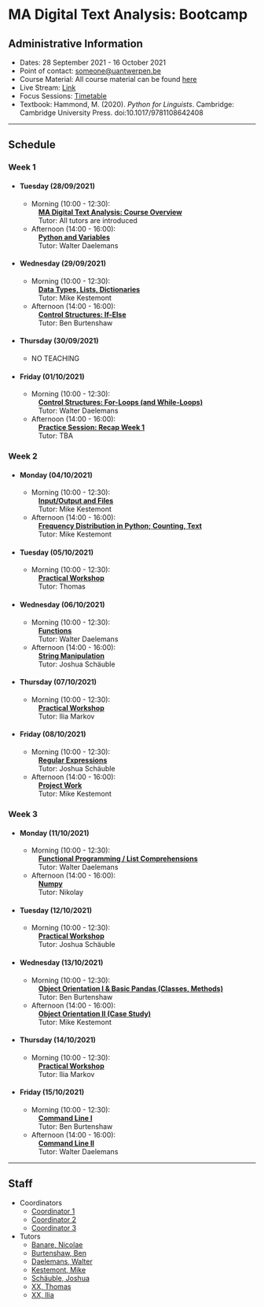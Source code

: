 # MA Digital Text Analysis: Bootcamp 

## Administrative Information
- Dates: 28 September 2021 - 16 October 2021
- Point of contact: [someone@uantwerpen.be](mailto:someone@uantwerpen.be)
- Course Material:  All course material can be found [here]()
- Live Stream: [Link]()
- Focus Sessions:  [Timetable]()
- Textbook: Hammond, M. (2020). *Python for Linguists*. Cambridge: Cambridge University Press. doi:10.1017/9781108642408

**************************************************************************
## Schedule
###  Week 1

- #### Tuesday (28/09/2021)
	- Morning (10:00 - 12:30):  
		&emsp;**[MA Digital Text Analysis: Course Overview](LINK)**  
		&emsp;Tutor: All tutors are introduced
	- Afternoon (14:00 - 16:00):  
		&emsp;**[Python and Variables](LINK)**  
		&emsp;Tutor: Walter Daelemans
- #### Wednesday (29/09/2021)
	- Morning (10:00 - 12:30):  
		&emsp;**[Data Types, Lists, Dictionaries](LINK)**  
		&emsp;Tutor: Mike Kestemont
	- Afternoon (14:00 - 16:00):  
		&emsp;**[Control Structures: If-Else](LINK)**  
		&emsp;Tutor: Ben Burtenshaw
- #### Thursday (30/09/2021)
	- NO TEACHING
- #### Friday (01/10/2021)
	- Morning (10:00 - 12:30):  
		&emsp;**[Control Structures: For-Loops (and While-Loops)](LINK)**  
		&emsp;Tutor: Walter Daelemans
	- Afternoon (14:00 - 16:00):  
		&emsp;**[Practice Session: Recap Week 1](LINK)**  
		&emsp;Tutor: TBA
		
		

###  Week 2

- #### Monday (04/10/2021)
	- Morning (10:00 - 12:30):  
		&emsp;**[Input/Output and Files](LINK)**  
		&emsp;Tutor: Mike Kestemont
	- Afternoon (14:00 - 16:00):  
		&emsp;**[Frequency Distribution in Python; Counting, Text](LINK)**  
		&emsp;Tutor: Mike Kestemont
- #### Tuesday (05/10/2021)
	- Morning (10:00 - 12:30):  
		&emsp;**[Practical Workshop](LINK)**  
		&emsp;Tutor: Thomas
- #### Wednesday (06/10/2021)
	- Morning (10:00 - 12:30):  
		&emsp;**[Functions](LINK)**  
		&emsp;Tutor: Walter Daelemans
	- Afternoon (14:00 - 16:00):  
		&emsp;**[String Manipulation](LINK)**  
		&emsp;Tutor: Joshua Schäuble
- #### Thursday (07/10/2021)
	- Morning (10:00 - 12:30):  
		&emsp;**[Practical Workshop](LINK)**  
		&emsp;Tutor: Ilia Markov
- #### Friday (08/10/2021)
	- Morning (10:00 - 12:30):  
		&emsp;**[Regular Expressions](LINK)**  
		&emsp;Tutor: Joshua Schäuble
	- Afternoon (14:00 - 16:00):  
		&emsp;**[Project Work](LINK)**  
		&emsp;Tutor: Mike Kestemont


###  Week 3
- #### Monday (11/10/2021)
	- Morning (10:00 - 12:30):  
		&emsp;**[Functional Programming / List Comprehensions](LINK)**  
		&emsp;Tutor: Walter Daelemans
	- Afternoon (14:00 - 16:00):  
		&emsp;**[Numpy](LINK)**  
		&emsp;Tutor: Nikolay
- #### Tuesday (12/10/2021)
	- Morning (10:00 - 12:30):  
		&emsp;**[Practical Workshop](LINK)**  
		&emsp;Tutor: Joshua Schäuble
- #### Wednesday (13/10/2021)
	- Morning (10:00 - 12:30):  
		&emsp;**[Object Orientation I & Basic Pandas (Classes, Methods)](LINK)**  
		&emsp;Tutor: Ben Burtenshaw
	- Afternoon (14:00 - 16:00):  
		&emsp;**[Object Orientation II (Case Study)](LINK)**  
		&emsp;Tutor: Mike Kestemont
- #### Thursday (14/10/2021)
	- Morning (10:00 - 12:30):  
		&emsp;**[Practical Workshop](LINK)**  
		&emsp;Tutor: Ilia Markov
- #### Friday (15/10/2021)
	- Morning (10:00 - 12:30):  
		&emsp;**[Command Line I](LINK)**  
		&emsp;Tutor: Ben Burtenshaw
	- Afternoon (14:00 - 16:00):  
		&emsp;**[Command Line II](LINK)**  
		&emsp;Tutor: Walter Daelemans

**************************************************************************
## Staff
- Coordinators
	- [Coordinator 1](mailto)
	- [Coordinator 2](mailto)
	- [Coordinator 3](mailto)
- Tutors
	- [Banare, Nicolae](mailto)
	- [Burtenshaw, Ben](mailto)
	- [Daelemans, Walter](mailto)
	- [Kestemont, Mike](mailto)
	- [Schäuble, Joshua](mailto)
	- [XX, Thomas](mailto)
	- [XX, Ilia](mailto)


